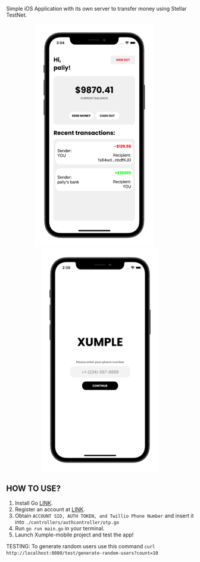 Simple iOS Application with its own server to transfer money using Stellar TestNet.

<p align="center">
  <img src="art/art1.png" height="600">
&nbsp; &nbsp; &nbsp; &nbsp;
  <img src="art/art2.png" height="600">
</p>

## HOW TO USE?

1. Install Go [LINK](https://golang.org/).
2. Register an account at [LINK](https://www.twilio.com/).
3. Obtain ```ACCOUNT SID, AUTH TOKEN, and Twillio Phone Number``` and insert it into ```./controllers/authcontroller/otp.go```
4. Run ```go run main.go``` in your terminal.
5. Launch Xumple-mobile project and test the app!

TESTING:
To generate random users use this command ```curl http://localhost:8080/test/generate-random-users?count=10```
